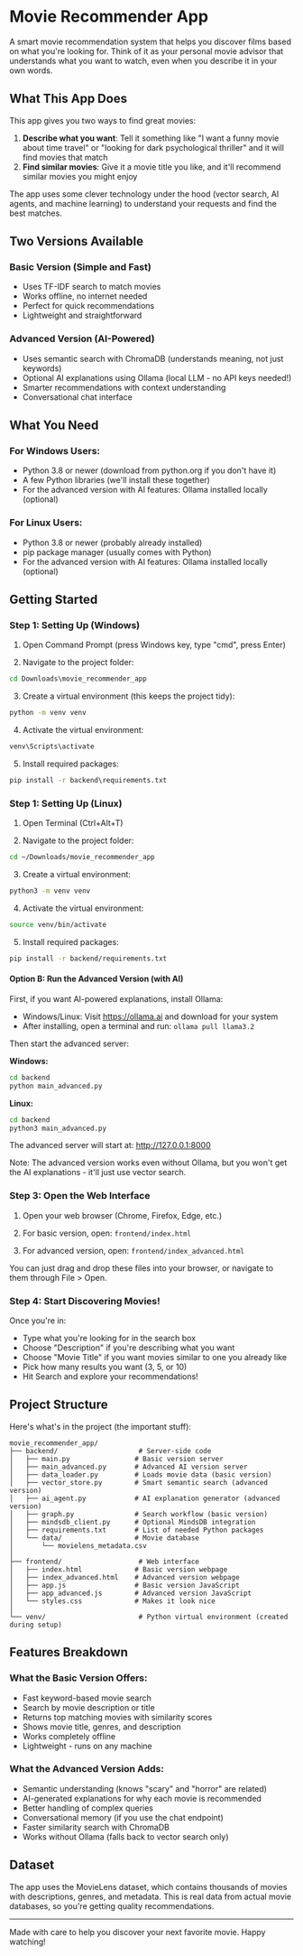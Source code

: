 # Movie Recommender App

A smart movie recommendation system that helps you discover films based on what you're looking for. Think of it as your personal movie advisor that understands what you want to watch, even when you describe it in your own words.

## What This App Does

This app gives you two ways to find great movies:

1. **Describe what you want**: Tell it something like "I want a funny movie about time travel" or "looking for dark psychological thriller" and it will find movies that match
2. **Find similar movies**: Give it a movie title you like, and it'll recommend similar movies you might enjoy

The app uses some clever technology under the hood (vector search, AI agents, and machine learning) to understand your requests and find the best matches.

## Two Versions Available

### Basic Version (Simple and Fast)
- Uses TF-IDF search to match movies
- Works offline, no internet needed
- Perfect for quick recommendations
- Lightweight and straightforward

### Advanced Version (AI-Powered)
- Uses semantic search with ChromaDB (understands meaning, not just keywords)
- Optional AI explanations using Ollama (local LLM - no API keys needed!)
- Smarter recommendations with context understanding
- Conversational chat interface

## What You Need

### For Windows Users:
- Python 3.8 or newer (download from python.org if you don't have it)
- A few Python libraries (we'll install these together)
- For the advanced version with AI features: Ollama installed locally (optional)

### For Linux Users:
- Python 3.8 or newer (probably already installed)
- pip package manager (usually comes with Python)
- For the advanced version with AI features: Ollama installed locally (optional)

## Getting Started

### Step 1: Setting Up (Windows)

1. Open Command Prompt (press Windows key, type "cmd", press Enter)

2. Navigate to the project folder:
```cmd
cd Downloads\movie_recommender_app
```

3. Create a virtual environment (this keeps the project tidy):
```cmd
python -m venv venv
```

4. Activate the virtual environment:
```cmd
venv\Scripts\activate
```

5. Install required packages:
```cmd
pip install -r backend\requirements.txt
```

### Step 1: Setting Up (Linux)

1. Open Terminal (Ctrl+Alt+T)

2. Navigate to the project folder:
```bash
cd ~/Downloads/movie_recommender_app
```

3. Create a virtual environment:
```bash
python3 -m venv venv
```

4. Activate the virtual environment:
```bash
source venv/bin/activate
```

5. Install required packages:
```bash
pip install -r backend/requirements.txt
```

#### Option B: Run the Advanced Version (with AI)

First, if you want AI-powered explanations, install Ollama:
- Windows/Linux: Visit https://ollama.ai and download for your system
- After installing, open a terminal and run: `ollama pull llama3.2`

Then start the advanced server:

**Windows:**
```cmd
cd backend
python main_advanced.py
```

**Linux:**
```bash
cd backend
python3 main_advanced.py
```

The advanced server will start at: http://127.0.0.1:8000

Note: The advanced version works even without Ollama, but you won't get the AI explanations - it'll just use vector search.

### Step 3: Open the Web Interface

1. Open your web browser (Chrome, Firefox, Edge, etc.)

2. For basic version, open: `frontend/index.html`

3. For advanced version, open: `frontend/index_advanced.html`

You can just drag and drop these files into your browser, or navigate to them through File > Open.

### Step 4: Start Discovering Movies!

Once you're in:
- Type what you're looking for in the search box
- Choose "Description" if you're describing what you want
- Choose "Movie Title" if you want movies similar to one you already like
- Pick how many results you want (3, 5, or 10)
- Hit Search and explore your recommendations!

## Project Structure

Here's what's in the project (the important stuff):

```
movie_recommender_app/
├── backend/                    # Server-side code
│   ├── main.py                # Basic version server
│   ├── main_advanced.py       # Advanced AI version server
│   ├── data_loader.py         # Loads movie data (basic version)
│   ├── vector_store.py        # Smart semantic search (advanced version)
│   ├── ai_agent.py            # AI explanation generator (advanced version)
│   ├── graph.py               # Search workflow (basic version)
│   ├── mindsdb_client.py      # Optional MindsDB integration
│   ├── requirements.txt       # List of needed Python packages
│   └── data/                  # Movie database
│       └── movielens_metadata.csv
│
├── frontend/                   # Web interface
│   ├── index.html             # Basic version webpage
│   ├── index_advanced.html    # Advanced version webpage
│   ├── app.js                 # Basic version JavaScript
│   ├── app_advanced.js        # Advanced version JavaScript
│   └── styles.css             # Makes it look nice
│
└── venv/                       # Python virtual environment (created during setup)
```

## Features Breakdown

### What the Basic Version Offers:
- Fast keyword-based movie search
- Search by movie description or title
- Returns top matching movies with similarity scores
- Shows movie title, genres, and description
- Works completely offline
- Lightweight - runs on any machine

### What the Advanced Version Adds:
- Semantic understanding (knows "scary" and "horror" are related)
- AI-generated explanations for why each movie is recommended
- Better handling of complex queries
- Conversational memory (if you use the chat endpoint)
- Faster similarity search with ChromaDB
- Works without Ollama (falls back to vector search only)

## Dataset

The app uses the MovieLens dataset, which contains thousands of movies with descriptions, genres, and metadata. This is real data from actual movie databases, so you're getting quality recommendations.

---

Made with care to help you discover your next favorite movie. Happy watching!
